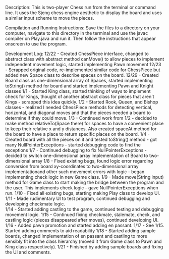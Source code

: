 Description:
	This is two-player Chess run from the terminal or command line. It uses the Sjeng chess 
	engine aesthetic to display the board and uses a similar input scheme to move the pieces. 
	 
Compilation and Running Instructions: 
	Save the files to a directory on your computer, navigate to this directory in the 
	terminal and use the javac compiler on Play.java and run it. Then follow the 
	instructions that appear onscreen to use the program.
 
 Development Log:
 	12/22 - Created ChessPiece interface, changed to abstract class with abstract method canMove() to allow
 		   pieces to implement independent movement logic, started implementing Pawn movement
 	12/23 - Scrapped original code, re-implemented similar code for ChessPiece but added new Space class
 			to describe spaces on the board.
 	12/29 - Created Board class as one-dimensional array of Spaces, started implementing toString() method
 			for board and started implementing Pawn and Knight classes
 	1/1 - Started King class, started thinking of ways to implement check for Kings, thought of another
 		  abstract class for pieces that aren't Kings - scrapped this idea quickly.
 	1/2 -  Started Rook, Queen, and Bishop classes - realized I needed ChessPiece methods for detecting
 		  vertical, horizontal, and diagonal moves and that the pieces needed a board to determine if they
 		  could move.
 	1/3 - Continued work from 1/2 - decided to make method relativeTo(Space there) for spaces to have a 
 		  convenient place to keep their relative x and y distances. Also created spaceAt method for the
 		  board to have a place to return specific places on the board.
 	1/4 - Created board with all the pieces on it and tested toString() method - got many
 		  NullPointerExceptions - started debugging code to find the exceptions
 	1/7 - Continued debugging to fix NullPointerExceptions - decided to switch one-dimensional array
 	      implementation of Board to two-dimensional array
 	1/8 - Fixed existing bugs, found logic error regarding conversion from board xy-coordinates to 
 		  two-dimensional array implementationand other such movement errors with logic - began implementing
 		  check logic in new Game class.
 	1/9 - Made move(String input) method for Game class to start making the bridge between the program and
 	      the user. This implements check logic - gave NullPointerExceptions when run.
 	1/10 - Fixed all existing bugs, starting making Play class to develop UI.
 	1/11 - Made rudimentary UI to test program, continued debugging and developing checkmate logic.  
 	1/14 - Started adding castling to the game, continued testing and debugging movement logic.
 	1/15 - Continued fixing checkmate, stalemate, check, and castling logic (pieces disappeared after moves), 
 		   continued developing UI.
 	1/16 - Added pawn promotion and started adding en passant. 
 	1/17 - See 1/15. Started adding comments to aid readability
 	1/18 - Started adding sample boards, changed implementation of en passant and castling to more sensibly
 		   fit into the class hierarchy (moved it from Game class to Pawn and King class respectively).
 	1/21 - Finished by adding sample boards and fixing the UI and comments.